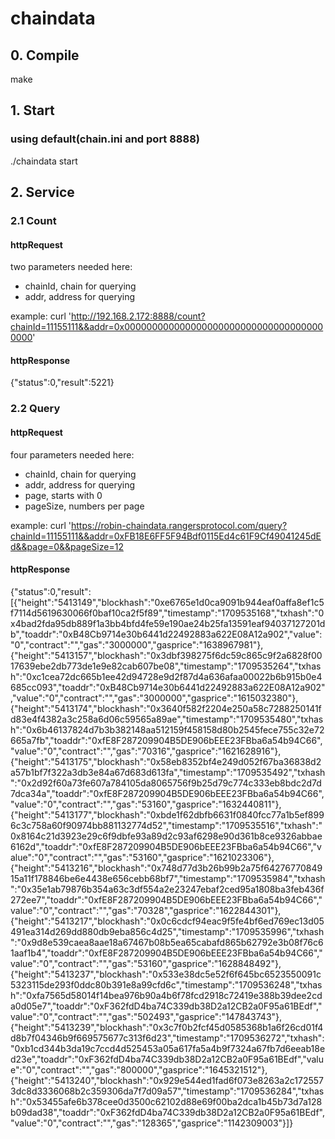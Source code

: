 # chaindata
## 0. Compile
make

## 1. Start
### using default(chain.ini and port 8888)
./chaindata start

## 2. Service
### 2.1 Count
#### httpRequest
two parameters needed here:
- chainId, chain for querying
- addr, address for querying

example: curl 'http://192.168.2.172:8888/count?chainId=11155111&&addr=0x0000000000000000000000000000000000000000'
#### httpResponse
{"status":0,"result":5221}

### 2.2 Query
#### httpRequest
four parameters needed here:
- chainId, chain for querying
- addr, address for querying
- page, starts with 0
- pageSize, numbers per page

example: curl 'https://robin-chaindata.rangersprotocol.com/query?chainId=11155111&&addr=0xFB18E6FF5F94Bdf0115Ed4c61F9Cf49041245dEd&&page=0&&pageSize=12

#### httpResponse
{"status":0,"result":[{"height":"5413149","blockhash":"0xe6765e1d0ca9091b944eaf0affa8ef1c5f7114d5619630066f0baf10ca2f5f89","timestamp":"1709535168","txhash":"0x4bad2fda95db889f1a3bb4bfd4fe59e190ae24b25fa13591eaf94037127201db","toaddr":"0xB48Cb9714e30b6441d22492883a622E08A12a902","value":"0","contract":"","gas":"3000000","gasprice":"1638967981"},{"height":"5413157","blockhash":"0x3dbf398275f6dc59c865c9f2a6828f0017639ebe2db773de1e9e82cab607be08","timestamp":"1709535264","txhash":"0xc1cea72dc665b1ee42d94728e9d2f87d4a636afaa00022b6b915b0e4685cc093","toaddr":"0xB48Cb9714e30b6441d22492883a622E08A12a902","value":"0","contract":"","gas":"3000000","gasprice":"1615032380"},{"height":"5413174","blockhash":"0x3640f582f2204e250a58c7288250141fd83e4f4382a3c258a6d06c59565a89ae","timestamp":"1709535480","txhash":"0x6b46137824d7b3b382148aa512159f458158d80b2545fece755c32e72665a7fb","toaddr":"0xfE8F287209904B5DE906bEEE23FBba6a54b94C66","value":"0","contract":"","gas":"70316","gasprice":"1621628916"},{"height":"5413175","blockhash":"0x58eb8352bf4e249d052f67ba36838d2a57b1bf7f322a3db3e84a67d683d613fa","timestamp":"1709535492","txhash":"0x2d92f60a73fe607a784105da8065756f9b25d79c774c333eb8bdc2d7d7dca34a","toaddr":"0xfE8F287209904B5DE906bEEE23FBba6a54b94C66","value":"0","contract":"","gas":"53160","gasprice":"1632440811"},{"height":"5413177","blockhash":"0xbde1f62dbfb6631f0840fcc77a1b5ef8996c3c758a60f90974bb881132774d52","timestamp":"1709535516","txhash":"0x8164c21d3923e29c6f9dbfe93a89d2c93af6298e90d361b8ce9326abbae6162d","toaddr":"0xfE8F287209904B5DE906bEEE23FBba6a54b94C66","value":"0","contract":"","gas":"53160","gasprice":"1621023306"},{"height":"5413216","blockhash":"0x748d77d3b26b99b2a75f6427677084915a11f178846be6e4438e656cebb68bf7","timestamp":"1709535984","txhash":"0x35e1ab79876b354a63c3df554a2e23247ebaf2ced95a1808ba3feb436f272ee7","toaddr":"0xfE8F287209904B5DE906bEEE23FBba6a54b94C66","value":"0","contract":"","gas":"70328","gasprice":"1622844301"},{"height":"5413217","blockhash":"0x0c6cdcf94eac9f5fe4bf6ed769ec13d05491ea314d269dd880db9eba856c4d25","timestamp":"1709535996","txhash":"0x9d8e539caea8aae18a67467b08b5ea65cabafd865b62792e3b08f76c61aaf1b4","toaddr":"0xfE8F287209904B5DE906bEEE23FBba6a54b94C66","value":"0","contract":"","gas":"53160","gasprice":"1628848492"},{"height":"5413237","blockhash":"0x533e38dc5e52f6f645bc6523550091c5323115de293f0ddc80b391e8a99cfd6c","timestamp":"1709536248","txhash":"0xfa7565d58014f14bea976b90a4b6f78fcd2918c72419e388b39dee2cda0d05e7","toaddr":"0xF362fdD4ba74C339db38D2a12CB2a0F95a61BEdf","value":"0","contract":"","gas":"502493","gasprice":"147843743"},{"height":"5413239","blockhash":"0x3c7f0b2fcf45d0585368b1a6f26cd01f4d8b7f04346b9f669575677c313f6d23","timestamp":"1709536272","txhash":"0xb1cd344b3da19c7ccd4d525453a05a617fa5a4b9f7324a67fb7d6eeab18ed23e","toaddr":"0xF362fdD4ba74C339db38D2a12CB2a0F95a61BEdf","value":"0","contract":"","gas":"800000","gasprice":"1645321512"},{"height":"5413240","blockhash":"0x929e544ed1fad6f073e8263a2c1725573dc8d3336068b2c359306da7f7d09a57","timestamp":"1709536284","txhash":"0x53455afe6b378cee0d3500c62102d88e69f00ba2dca1b45b73d7a128b09dad38","toaddr":"0xF362fdD4ba74C339db38D2a12CB2a0F95a61BEdf","value":"0","contract":"","gas":"128365","gasprice":"1142309003"}]}
